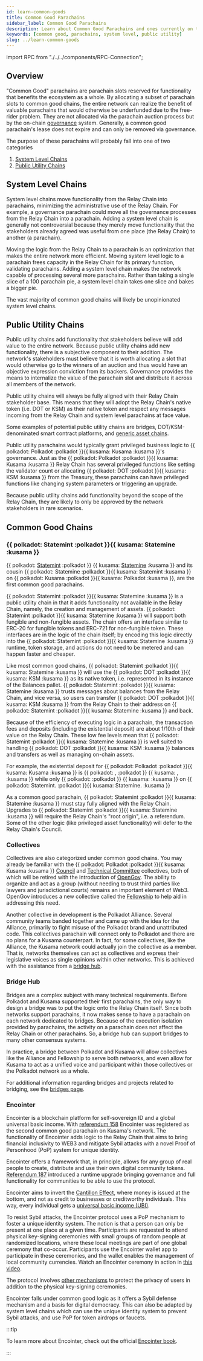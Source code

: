 ```yaml
---
id: learn-common-goods
title: Common Good Parachains
sidebar_label: Common Good Parachains
description: Learn about Common Good Parachains and ones currently on the network.
keywords: [common good, parachains, system level, public utility]
slug: ../learn-common-goods
---
```


import RPC from "./../../components/RPC-Connection";

## Overview

"Common Good" parachains are parachain slots reserved for functionality that benefits the ecosystem
as a whole. By allocating a subset of parachain slots to common good chains, the entire network can
realize the benefit of valuable parachains that would otherwise be underfunded due to the free-rider
problem. They are not allocated via the parachain auction process but by the on-chain
[governance](learn-governance.md) system. Generally, a common good parachain's lease does not expire
and can only be removed via governance.

The purpose of these parachains will probably fall into one of two categories

1. [System Level Chains](#system-level-chains)
2. [Public Utility Chains](#public-utility-chains)

## System Level Chains

System level chains move functionality from the Relay Chain into parachains, minimizing the
administrative use of the Relay Chain. For example, a governance parachain could move all the
governance processes from the Relay Chain into a parachain. Adding a system level chain is generally
not controversial because they merely move functionality that the stakeholders already agreed was
useful from one place (the Relay Chain) to another (a parachain).

Moving the logic from the Relay Chain to a parachain is an optimization that makes the entire
network more efficient. Moving system level logic to a parachain frees capacity in the Relay Chain
for its primary function, validating parachains. Adding a system level chain makes the network
capable of processing several more parachains. Rather than taking a single slice of a 100 parachain
pie, a system level chain takes one slice and bakes a bigger pie.

The vast majority of common good chains will likely be unopinionated system level chains.

## Public Utility Chains

Public utility chains add functionality that stakeholders believe will add value to the entire
network. Because public utility chains add new functionality, there is a subjective component to
their addition. The network's stakeholders must believe that it is worth allocating a slot that
would otherwise go to the winners of an auction and thus would have an objective expression
conviction from its backers. Governance provides the means to internalize the value of the parachain
slot and distribute it across all members of the network.

Public utility chains will always be fully aligned with their Relay Chain stakeholder base. This
means that they will adopt the Relay Chain's native token (i.e. DOT or KSM) as their native token
and respect any messages incoming from the Relay Chain and system level parachains at face value.

Some examples of potential public utility chains are bridges, DOT/KSM-denominated smart contract
platforms, and [generic asset chains](#statemint).

Public utility parachains would typically grant privileged business logic to
{{ polkadot: Polkadot :polkadot }}{{ kusama: Kusama :kusama }}'s governance. Just as the
{{ polkadot: Polkadot :polkadot }}{{ kusama: Kusama :kusama }} Relay Chain has several privileged
functions like setting the validator count or allocating
{{ polkadot: DOT :polkadot }}{{ kusama: KSM :kusama }} from the Treasury, these parachains can have
privileged functions like changing system parameters or triggering an upgrade.

Because public utility chains add functionality beyond the scope of the Relay Chain, they are likely
to only be approved by the network stakeholders in rare scenarios.

## Common Good Chains

### {{ polkadot: Statemint :polkadot }}{{ kusama: Statemine :kusama }}

{{ polkadot: [Statemint](https://github.com/paritytech/cumulus#statemint-) :polkadot }}
{{ kusama: [Statemine](https://github.com/paritytech/cumulus#statemint-) :kusama }} and its cousin
{{ polkadot: Statemine :polkadot }}{{ kusama: Statemint :kusama }} on
{{ polkadot: Kusama :polkadot }}{{ kusama: Polkadot :kusama }}, are the first common good
parachains.

{{ polkadot: Statemint :polkadot }}{{ kusama: Statemine :kusama }} is a public utility chain in that
it adds functionality not available in the Relay Chain, namely, the creation and management of
assets. {{ polkadot: Statemint :polkadot }}{{ kusama: Statemine :kusama }} will support both
fungible and non-fungible assets. The chain offers an interface similar to ERC-20 for fungible
tokens and ERC-721 for non-fungible token. These interfaces are in the logic of the chain itself; by
encoding this logic directly into the
{{ polkadot: Statemint :polkadot }}{{ kusama: Statemine :kusama }} runtime, token storage, and
actions do not need to be metered and can happen faster and cheaper.

Like most common good chains, {{ polkadot: Statemint :polkadot }}{{ kusama: Statemine :kusama }}
will use the {{ polkadot: DOT :polkadot }}{{ kusama: KSM :kusama }} as its native token, i.e.
represented in its instance of the Balances pallet.
{{ polkadot: Statemint :polkadot }}{{ kusama: Statemine :kusama }} trusts messages about balances
from the Relay Chain, and vice versa, so users can transfer
{{ polkadot: DOT :polkadot }}{{ kusama: KSM :kusama }} from the Relay Chain to their address on
{{ polkadot: Statemint :polkadot }}{{ kusama: Statemine :kusama }} and back.

Because of the efficiency of executing logic in a parachain, the transaction fees and deposits
(including the existential deposit) are about 1/10th of their value on the Relay Chain. These low
fee levels mean that {{ polkadot: Statemint :polkadot }}{{ kusama: Statemine :kusama }} is well
suited to handling {{ polkadot: DOT :polkadot }}{{ kusama: KSM :kusama }} balances and transfers as
well as managing on-chain assets.

For example, the existential deposit for
{{ polkadot: Polkadot :polkadot }}{{ kusama: Kusama :kusama }} is
{{ polkadot: <RPC network="polkadot" path="consts.balances.existentialDeposit" defaultValue={10000000000} filter="humanReadable"/>,  :polkadot }}
{{ kusama: <RPC network="kusama" path="consts.balances.existentialDeposit" defaultValue={333333333} filter="humanReadable"/>,  :kusama }}
while only
{{ polkadot: <RPC network="statemint" path="consts.balances.existentialDeposit" defaultValue={1000000000} filter="humanReadable"/>  :polkadot }}
{{ kusama: <RPC network="statemine" path="consts.balances.existentialDeposit" defaultValue={3333333} filter="humanReadable"/>  :kusama }}
on {{ polkadot: Statemint. :polkadot }}{{ kusama: Statemine. :kusama }}

As a common good parachain, {{ polkadot: Statemint :polkadot }}{{ kusama: Statemine :kusama }} must
stay fully aligned with the Relay Chain. Upgrades to
{{ polkadot: Statemint :polkadot }}{{ kusama: Statemine :kusama }} will require the Relay Chain's
"root origin", i.e. a referendum. Some of the other logic (like privileged asset functionality) will
defer to the Relay Chain's Council.

### Collectives

Collectives are also categorized under common good chains. You may already be familiar with the
{{ polkadot: Polkadot :polkadot }}{{ kusama: Kusama :kusama }}
[Council](./learn-governance.md#council) and
[Technical Committee](./learn-governance.md#technical-committee) collectives, both of which will be
retired with the introduction of [OpenGov](./learn-opengov.md). The ability to organize and act as a
group (without needing to trust third parties like lawyers and jurisdictional courts) remains an
important element of Web3. OpenGov introduces a new collective called the
[Fellowship](./learn-opengov.md#fellowship) to help aid in addressing this need.

Another collective in development is the Polkadot Alliance. Several community teams banded together
and came up with the idea for the Alliance, primarily to fight misuse of the Polkadot brand and
unattributed code. This collectives parachain will connect only to Polkadot and there are no plans
for a Kusama counterpart. In fact, for some collectives, like the Alliance, the Kusama network could
actually join the collective as a member. That is, networks themselves can act as collectives and
express their legislative voices as single opinions within other networks. This is achieved with the
assistance from a [bridge hub](#bridges).

### Bridge Hub

Bridges are a complex subject with many technical requirements. Before Polkadot and Kusama supported
their first parachains, the only way to design a bridge was to put the logic onto the Relay Chain
itself. Since both networks support parachains, it now makes sense to have a parachain on each
network dedicated to bridges. Because of the execution isolation provided by parachains, the
activity on a parachain does not affect the Relay Chain or other parachains. So, a bridge hub can
support bridges to many other consensus systems.

In practice, a bridge between Polkadot and Kusama will allow collectives like the Alliance and
Fellowship to serve both networks, and even allow for Kusama to act as a unified voice and
participant within those collectives or the Polkadot network as a whole.

For additional information regarding bridges and projects related to bridging, see the
[bridges page](learn-bridges.md).

### Encointer

Encointer is a blockchain platform for self-sovereign ID and a global universal basic income. With
[referendum 158](https://kusama.polkassembly.io/referendum/158) Encointer was registered as the
second common good parachain on Kusama's network. The functionality of Encointer adds logic to the
Relay Chain that aims to bring financial inclusivity to WEB3 and mitigate Sybil attacks with a novel
Proof of Personhood (PoP) system for unique identity.

Encointer offers a framework that, in principle, allows for any group of real people to create,
distribute and use their own digital community tokens.
[Referendum 187](https://kusama.polkassembly.io/referendum/187) introduced a runtime upgrade
bringing governance and full functionality for communities to be able to use the protocol.

Encointer aims to invert the
[Cantillon Effect](https://www.newworldencyclopedia.org/entry/Richard_Cantillon), where money is
issued at the bottom, and not as credit to businesses or creditworthy individuals. This way, every
individual gets a [universal basic income (UBI)](https://book.encointer.org/economics-ubi.html).

To resist Sybil attacks, the Encointer protocol uses a PoP mechanism to foster a unique identity
system. The notion is that a person can only be present at one place at a given time. Participants
are requested to attend physical key-signing ceremonies with small groups of random people at
randomized locations, where these local meetings are part of one global ceremony that co-occur.
Participants use the Encointer wallet app to participate in these ceremonies, and the wallet enables
the management of local community currencies. Watch an Encointer ceremony in action in
[this video](https://www.youtube.com/watch?v=tcgpCCYBqko).

The protocol involves [other mechanisms](https://book.encointer.org/ssi.html#privacy-considerations)
to protect the privacy of users in addition to the physical key-signing ceremonies.

Encointer falls under common good logic as it offers a Sybil defense mechanism and a basis for
digital democracy. This can also be adapted by system level chains which can use the unique identity
system to prevent Sybil attacks, and use PoP for token airdrops or faucets.

:::tip

To learn more about Encointer, check out the official
[Encointer book](https://book.encointer.org/introduction.html).

:::
